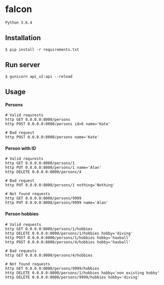 # falcon
`Python 3.6.4`

## Installation
`$ pip install -r requirements.txt`

## Run server
`$ gunicorn api_v2:api --reload`

## Usage
#### Persons
```
# Valid requrests
http GET 0.0.0.0:8000/persons
http POST 0.0.0.0:8000/persons id=6 name='Kate'

# Bad request
http POST 0.0.0.0:8000/persons name='Kate'
```

#### Person with ID
```
# Valid requrests
http GET 0.0.0.0:8000/persons/1
http PUT 0.0.0.0:8000/persons/1 name='Alan'
http DELETE 0.0.0.0:8000/persons/4

# Bad request
http PUT 0.0.0.0:8000/persons/1 nothing='Nothing'

# Not found requests
http GET 0.0.0.0:8000/persons/9999
http PUT 0.0.0.0:8000/persons/9999 name='Alan'
```

#### Person hobbies
```
# Valid requests
http GET 0.0.0.0:8000/persons/1/hobbies
http DELETE 0.0.0.0:8000/persons/1/hobbies hobby='diving'
http POST 0.0.0.0:8000/persons/1/hobbies hobby='haxball'
http POST 0.0.0.0:8000/persons/4/hobbies hobby='haxball'

# Bad requests
http GET 0.0.0.0:8000/persons/4/hobbies

# Not found requests
http GET 0.0.0.0:8000/persons/9999/hobbies
http DELETE 0.0.0.0:8000/persons/1/hobbies hobby='non existing hobby'
http DELETE 0.0.0.0:8000/persons/9999/hobbies hobby='diving'
```